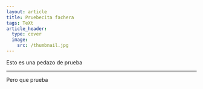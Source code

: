 ```yaml
---
layout: article
title: Pruebecita fachera
tags: TeXt
article_header:
  type: cover
  image:
    src: /thumbnail.jpg
---
```


Esto es una pedazo de prueba
<!--more-->
---

Pero que prueba